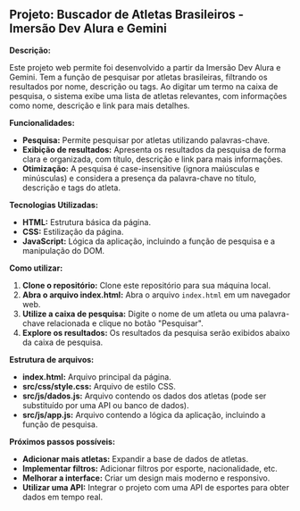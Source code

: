 ## Projeto: Buscador de Atletas Brasileiros - Imersão Dev Alura e Gemini

**Descrição:**

Este projeto web permite foi desenvolvido a partir da Imersão Dev Alura e Gemini. Tem a função de pesquisar por atletas brasileiras, filtrando os resultados por nome, descrição ou tags. Ao digitar um termo na caixa de pesquisa, o sistema exibe uma lista de atletas relevantes, com informações como nome, descrição e link para mais detalhes.

**Funcionalidades:**

* **Pesquisa:** Permite pesquisar por atletas utilizando palavras-chave.
* **Exibição de resultados:** Apresenta os resultados da pesquisa de forma clara e organizada, com título, descrição e link para mais informações.
* **Otimização:** A pesquisa é case-insensitive (ignora maiúsculas e minúsculas) e considera a presença da palavra-chave no título, descrição e tags do atleta.

**Tecnologias Utilizadas:**

* **HTML:** Estrutura básica da página.
* **CSS:** Estilização da página.
* **JavaScript:** Lógica da aplicação, incluindo a função de pesquisa e a manipulação do DOM.

**Como utilizar:**

1. **Clone o repositório:** Clone este repositório para sua máquina local.
2. **Abra o arquivo index.html:** Abra o arquivo `index.html` em um navegador web.
3. **Utilize a caixa de pesquisa:** Digite o nome de um atleta ou uma palavra-chave relacionada e clique no botão "Pesquisar".
4. **Explore os resultados:** Os resultados da pesquisa serão exibidos abaixo da caixa de pesquisa.

**Estrutura de arquivos:**

* **index.html:** Arquivo principal da página.
* **src/css/style.css:** Arquivo de estilo CSS.
* **src/js/dados.js:** Arquivo contendo os dados dos atletas (pode ser substituído por uma API ou banco de dados).
* **src/js/app.js:** Arquivo contendo a lógica da aplicação, incluindo a função de pesquisa.

**Próximos passos possíveis:**

* **Adicionar mais atletas:** Expandir a base de dados de atletas.
* **Implementar filtros:** Adicionar filtros por esporte, nacionalidade, etc.
* **Melhorar a interface:** Criar um design mais moderno e responsivo.
* **Utilizar uma API:** Integrar o projeto com uma API de esportes para obter dados em tempo real.
